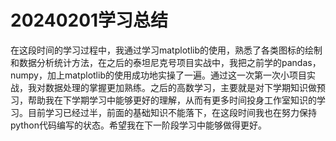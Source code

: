 # &#x20;                       20240201学习总结

&#x20;       在这段时间的学习过程中，我通过学习matplotlib的使用，熟悉了各类图标的绘制和数据分析统计方法，在之后的泰坦尼克号项目实战中，我把之前学的pandas，numpy，加上matplotlib的使用成功地实操了一遍。通过这一次第一次小项目实战，我对数据处理的掌握更加熟练。之后的高数学习，主要就是对下学期知识做预习，帮助我在下学期学习中能够更好的理解，从而有更多时间投身工作室知识的学习。目前学习已经过半，前面的基础知识不能落下，在这段时间我也在努力保持python代码编写的状态。希望我在下一阶段学习中能够做得更好。


